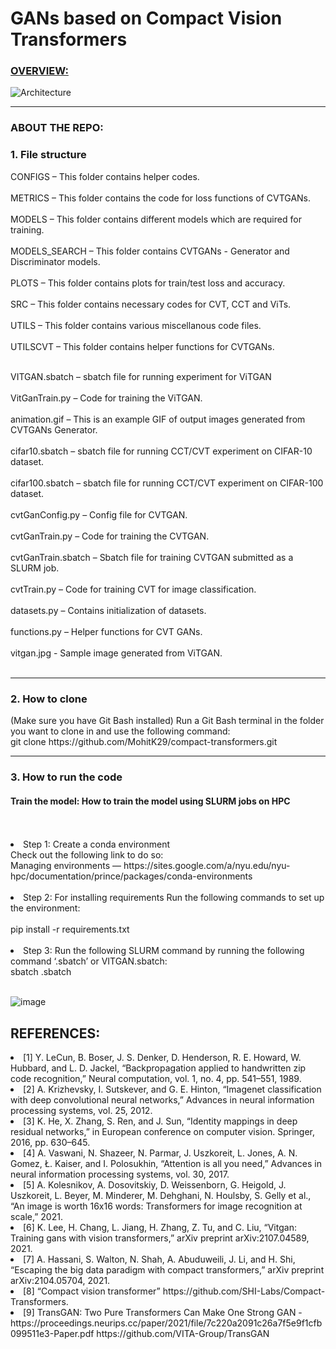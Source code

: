 <h1>GANs based on Compact Vision Transformers</h1>

<h3> <u> OVERVIEW: </u> </h3>


![Architecture](https://user-images.githubusercontent.com/47019139/168947537-c36ee817-8490-4d84-a072-dd0d54112b9c.png)


-------------------------------------------------------------------------------------------------------- 
<h3> ABOUT THE REPO: </h3>
<h3> 1. File structure </h3>
CONFIGS – This folder contains helper codes. <br><br>
METRICS – This folder contains the code for loss functions of CVTGANs. <br><br>
MODELS – This folder contains different models which are required for training. <br><br>
MODELS_SEARCH – This folder contains CVTGANs - Generator and Discriminator models. <br><br>
PLOTS – This folder contains plots for train/test loss and accuracy. <br><br>
SRC – This folder contains necessary codes for CVT, CCT and ViTs. <br><br>
UTILS – This folder contains various miscellanous code files. <br><br>
UTILSCVT – This folder contains helper functions for CVTGANs. <br><br>

VITGAN.sbatch – sbatch file for running experiment for ViTGAN <br><br>
VitGanTrain.py – Code for training the ViTGAN. <br><br>
animation.gif – This is an example GIF of output images generated from CVTGANs Generator. <br><br>
cifar10.sbatch – sbatch file for running CCT/CVT experiment on CIFAR-10 dataset. <br><br>
cifar100.sbatch – sbatch file for running CCT/CVT experiment on CIFAR-100 dataset. <br><br>
cvtGanConfig.py – Config file for CVTGAN. <br><br>
cvtGanTrain.py – Code for training the CVTGAN. <br><br>
cvtGanTrain.sbatch – Sbatch file for training CVTGAN submitted as a SLURM job. <br><br>
cvtTrain.py – Code for training CVT for image classification. <br><br>
datasets.py – Contains initialization of datasets. <br><br>
functions.py – Helper functions for CVT GANs. <br><br>
vitgan.jpg - Sample image generated from ViTGAN. <br><br>

-------------------------------------------------------------------------------------------------------- 
<h3> 2. How to clone </h3>
(Make sure you have Git Bash installed)
Run a Git Bash terminal in the folder you want to clone in and use the following command: <br>
git clone https://github.com/MohitK29/compact-transformers.git <br>
  
-------------------------------------------------------------------------------------------------------- 
<h3> 3. How to run the code </h3>

<h4> Train the model: How to train the model using SLURM jobs on HPC </h4><br><br>
<li>Step 1: Create a conda environment <br>
Check out the following link to do so:  <br>
Managing environments — https://sites.google.com/a/nyu.edu/nyu-hpc/documentation/prince/packages/conda-environments <br><br>
<li>Step 2: For installing requirements
Run the following commands to set up the environment: <br><br>
pip install -r requirements.txt <br><br>
<li>Step 3: Run the following SLURM command by running the following command ‘<dataset>.sbatch’ or VITGAN.sbatch: <br>
sbatch <datset>.sbatch <br><br>
 
  

  
  
![image](https://user-images.githubusercontent.com/47019139/168940903-b9e3328a-7d77-4042-a7e2-113d5b76c742.gif)

  <h2>REFERENCES:</h2>
<li>[1] Y. LeCun, B. Boser, J. S. Denker, D. Henderson, R. E. Howard, W. Hubbard, and L. D. Jackel, “Backpropagation applied to handwritten zip code recognition,” Neural computation, vol. 1, no. 4, pp. 541–551, 1989.
  
<li>[2] A. Krizhevsky, I. Sutskever, and G. E. Hinton, “Imagenet classification with deep convolutional neural networks,” Advances in neural information processing systems, vol. 25, 2012.
  
<li>[3] K. He, X. Zhang, S. Ren, and J. Sun, “Identity mappings in deep residual networks,” in European conference on computer vision. Springer, 2016, pp. 630–645.
  
<li>[4] A. Vaswani, N. Shazeer, N. Parmar, J. Uszkoreit, L. Jones, A. N. Gomez, Ł. Kaiser, and I. Polosukhin, “Attention is all you need,” Advances in neural information processing systems, vol. 30, 2017.
  
<li>[5] A. Kolesnikov, A. Dosovitskiy, D. Weissenborn, G. Heigold, J. Uszkoreit, L. Beyer, M. Minderer, M. Dehghani, N. Houlsby, S. Gelly et al., “An image is worth 16x16 words: Transformers for image recognition at scale,” 2021.
  
<li>[6]  K. Lee, H. Chang, L. Jiang, H. Zhang, Z. Tu, and C. Liu, “Vitgan: Training gans with vision transformers,” arXiv preprint arXiv:2107.04589, 2021.

<li>[7] A. Hassani, S. Walton, N. Shah, A. Abuduweili, J. Li, and H. Shi, “Escaping the big data paradigm with compact transformers,” arXiv preprint arXiv:2104.05704, 2021.
  
<li>[8] “Compact vision transformer” https://github.com/SHI-Labs/Compact-Transformers.
 
<li>[9] TransGAN: Two Pure Transformers Can Make One Strong GAN - https://proceedings.neurips.cc/paper/2021/file/7c220a2091c26a7f5e9f1cfb099511e3-Paper.pdf https://github.com/VITA-Group/TransGAN
